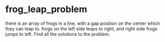 # frog_leap_problem
there is an array of frogs in a line, with a gap position on the center which they can leap to. frogs on the left side leaps to right, and right side frogs jumps to left. Find all the solutions to the problem.
